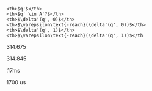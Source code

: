     <th>$q'$</th>
    <th>$q' \in A'?$</th>
    <th>$\delta'(q', 0)$</th>
    <th>$\varepsilon\text{-reach}(\delta'(q', 0))$</th>
    <th>$\delta'(q', 1)$</th>
    <th>$\varepsilon\text{-reach}(\delta'(q', 1))$</th

314.675

314.845

.17ms

1700 us

